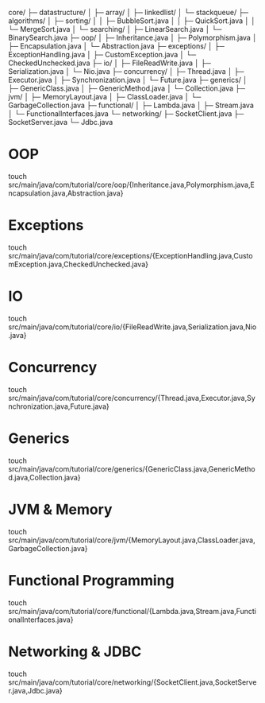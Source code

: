 core/
├─ datastructure/
│  ├─ array/
│  ├─ linkedlist/
│  └─ stackqueue/
├─ algorithms/
│  ├─ sorting/
│  │  ├─ BubbleSort.java
│  │  ├─ QuickSort.java
│  │  └─ MergeSort.java
│  └─ searching/
│     ├─ LinearSearch.java
│     └─ BinarySearch.java
├─ oop/
│  ├─ Inheritance.java
│  ├─ Polymorphism.java
│  ├─ Encapsulation.java
│  └─ Abstraction.java
├─ exceptions/
│  ├─ ExceptionHandling.java
│  ├─ CustomException.java
│  └─ CheckedUnchecked.java
├─ io/
│  ├─ FileReadWrite.java
│  ├─ Serialization.java
│  └─ Nio.java
├─ concurrency/
│  ├─ Thread.java
│  ├─ Executor.java
│  ├─ Synchronization.java
│  └─ Future.java
├─ generics/
│  ├─ GenericClass.java
│  ├─ GenericMethod.java
│  └─ Collection.java
├─ jvm/
│  ├─ MemoryLayout.java
│  ├─ ClassLoader.java
│  └─ GarbageCollection.java
├─ functional/
│  ├─ Lambda.java
│  ├─ Stream.java
│  └─ FunctionalInterfaces.java
└─ networking/
├─ SocketClient.java
├─ SocketServer.java
└─ Jdbc.java


# OOP
touch src/main/java/com/tutorial/core/oop/{Inheritance.java,Polymorphism.java,Encapsulation.java,Abstraction.java}

# Exceptions
touch src/main/java/com/tutorial/core/exceptions/{ExceptionHandling.java,CustomException.java,CheckedUnchecked.java}

# IO
touch src/main/java/com/tutorial/core/io/{FileReadWrite.java,Serialization.java,Nio.java}

# Concurrency
touch src/main/java/com/tutorial/core/concurrency/{Thread.java,Executor.java,Synchronization.java,Future.java}

# Generics
touch src/main/java/com/tutorial/core/generics/{GenericClass.java,GenericMethod.java,Collection.java}

# JVM & Memory
touch src/main/java/com/tutorial/core/jvm/{MemoryLayout.java,ClassLoader.java,GarbageCollection.java}

# Functional Programming
touch src/main/java/com/tutorial/core/functional/{Lambda.java,Stream.java,FunctionalInterfaces.java}

# Networking & JDBC
touch src/main/java/com/tutorial/core/networking/{SocketClient.java,SocketServer.java,Jdbc.java}
